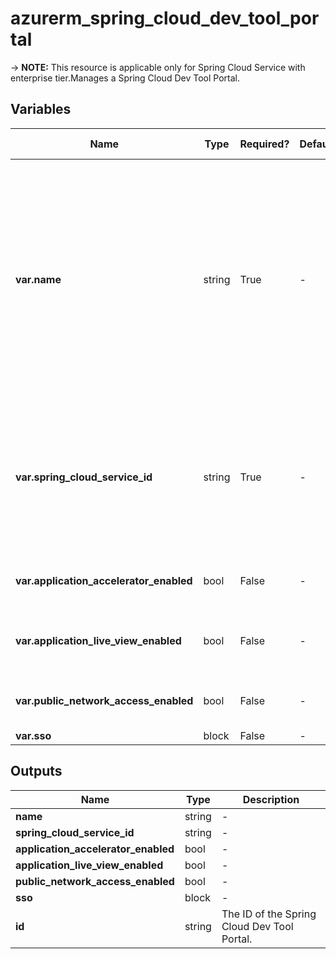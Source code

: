 # azurerm_spring_cloud_dev_tool_portal

-> **NOTE:** This resource is applicable only for Spring Cloud Service with enterprise tier.Manages a Spring Cloud Dev Tool Portal.

## Variables

| Name | Type | Required? | Default  | possible values | Description |
| ---- | ---- | --------- | -------- | ----------- | ----------- |
| **var.name** | string | True | -  |  -  | The name which should be used for this Spring Cloud Dev Tool Portal. The only possible value is `default`. Changing this forces a new Spring Cloud Dev Tool Portal to be created. | 
| **var.spring_cloud_service_id** | string | True | -  |  -  | The ID of the Spring Cloud Service. Changing this forces a new Spring Cloud Dev Tool Portal to be created. | 
| **var.application_accelerator_enabled** | bool | False | -  |  -  | Should the Accelerator plugin be enabled? | 
| **var.application_live_view_enabled** | bool | False | -  |  -  | Should the Application Live View be enabled? | 
| **var.public_network_access_enabled** | bool | False | -  |  -  | Is public network access enabled? | 
| **var.sso** | block | False | -  |  -  | A `sso` block. | 



## Outputs

| Name | Type | Description |
| ---- | ---- | --------- | 
| **name** | string  | - | 
| **spring_cloud_service_id** | string  | - | 
| **application_accelerator_enabled** | bool  | - | 
| **application_live_view_enabled** | bool  | - | 
| **public_network_access_enabled** | bool  | - | 
| **sso** | block  | - | 
| **id** | string  | The ID of the Spring Cloud Dev Tool Portal. | 